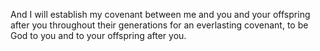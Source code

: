 And I will establish my covenant between me and you and your offspring after you throughout their generations for an everlasting covenant, to be God to you and to your offspring after you.
